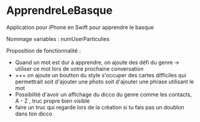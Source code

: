 # ApprendreLeBasque
Application pour iPhone en Swift pour apprendre le basque



Nommage variables :
numUserParticulies


Proposition de fonctionnalité : 
- Quand un mot est dur à apprendre, on ajoute des défi du genre -> utiliser ce mot lors de votre prochaine conversation
-   +++ on ajoute un boutton du style s'occuper des cartes difficiles qui permettrait soit d'ajouter une photo soit d'ajouter une phrase utilisant le mot
- Possibilité d'avoir un affichage du dicco du genre comme les contacts, A - Z , truc propre bien visible
- faire un truc qui regarde lors de la création si tu fais pas un doublon dans ton dicco
